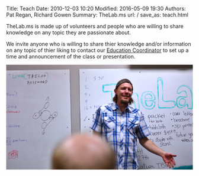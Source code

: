 Title: Teach
Date: 2010-12-03 10:20
Modified: 2016-05-09 19:30
Authors: Pat Regan, Richard Gowen
Summary: TheLab.ms
url: /
save_as: teach.html

TheLab.ms is made up of volunteers and people who are willing to share knowledge on any topic they are passionate about.

We invite anyone who is willing to share thier knowledge and/or information on any topic of thier liking to contact our [Education Coordinator](mailto:greg@thelab.ms) to set up a time and announcement of the class or presentation.

![Shawn Porter speaking to a class at TheLab.ms](/images/Teach.jpg)


